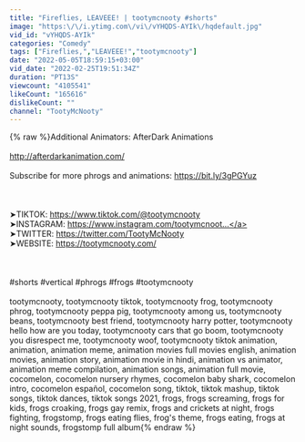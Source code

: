 ```yaml
---
title: "Fireflies, LEAVEEE! | tootymcnooty #shorts"
image: "https:\/\/i.ytimg.com\/vi\/vYHQDS-AYIk\/hqdefault.jpg"
vid_id: "vYHQDS-AYIk"
categories: "Comedy"
tags: ["Fireflies,","LEAVEEE!","tootymcnooty"]
date: "2022-05-05T18:59:15+03:00"
vid_date: "2022-02-25T19:51:34Z"
duration: "PT13S"
viewcount: "4105541"
likeCount: "165616"
dislikeCount: ""
channel: "TootyMcNooty"
---
```

{% raw %}Additional Animators: AfterDark Animations<br /><br /><a rel="nofollow" target="blank" href="http://afterdarkanimation.com/">http://afterdarkanimation.com/</a><br /><br />Subscribe for more phrogs and animations: <a rel="nofollow" target="blank" href="https://bit.ly/3gPGYuz">https://bit.ly/3gPGYuz</a><br /><br /><br /><br />➤TIKTOK:  <a rel="nofollow" target="blank" href="https://www.tiktok.com/@tootymcnooty">https://www.tiktok.com/@tootymcnooty</a><br />➤INSTAGRAM:  <a rel="nofollow" target="blank" href="https://www.instagram.com/tootymcnoot...">https://www.instagram.com/tootymcnoot...</a><br />➤TWITTER:  <a rel="nofollow" target="blank" href="https://twitter.com/TootyMcNooty">https://twitter.com/TootyMcNooty</a><br />➤WEBSITE: <a rel="nofollow" target="blank" href="https://tootymcnooty.com/">https://tootymcnooty.com/</a><br /><br /><br /><br />#shorts #vertical #phrogs #frogs #tootymcnooty <br /><br />tootymcnooty, tootymcnooty tiktok, tootymcnooty frog, tootymcnooty phrog, tootymcnooty peppa pig, tootymcnooty among us, tootymcnooty beans, tootymcnooty best friend, tootymcnooty harry potter, tootymcnooty hello how are you today, tootymcnooty cars that go boom, tootymcnooty you disrespect me, tootymcnooty woof, tootymcnooty tiktok animation, animation, animation meme, animation movies full movies english, animation movies, animation story, animation movie in hindi, animation vs animator, animation meme compilation, animation songs, animation full movie, cocomelon, cocomelon nursery rhymes, cocomelon baby shark, cocomelon intro, cocomelon español, cocomelon song, tiktok, tiktok mashup, tiktok songs, tiktok dances, tiktok songs 2021, frogs, frogs screaming, frogs for kids, frogs croaking, frogs gay remix, frogs and crickets at night, frogs fighting, frogstomp, frogs eating flies, frog's theme, frogs eating, frogs at night sounds, frogstomp full album{% endraw %}
